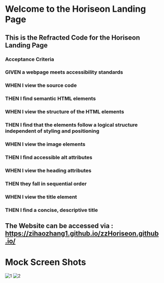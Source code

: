 # Welcome to the Horiseon Landing Page

## This is the Refracted Code for the Horiseon Landing Page

### Acceptance Criteria
### GIVEN a webpage meets accessibility standards
### WHEN I view the source code
### THEN I find semantic HTML elements
### WHEN I view the structure of the HTML elements
### THEN I find that the elements follow a logical structure independent of styling and positioning
### WHEN I view the image elements
### THEN I find accessible alt attributes
### WHEN I view the heading attributes
### THEN they fall in sequential order
### WHEN I view the title element
### THEN I find a concise, descriptive title


## The Website can be accessed via : https://zihaozhang1.github.io/zzHoriseon.github.io/

# Mock Screen Shots
![1](https://user-images.githubusercontent.com/72529794/96390820-61da8c00-1184-11eb-9d8d-13a8c84ab455.png)
![2](https://user-images.githubusercontent.com/72529794/96390822-62732280-1184-11eb-81ba-c10cc66893a1.png)
